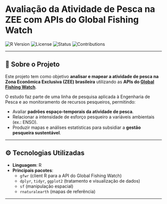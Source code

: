 # Avaliação da Atividade de Pesca na ZEE com APIs do Global Fishing Watch

![R Version](https://img.shields.io/badge/R-%3E%3D4.2.0-blue)
![License](https://img.shields.io/badge/license-MIT-green)
![Status](https://img.shields.io/badge/status-em%20desenvolvimento-yellow)
![Contributions](https://img.shields.io/badge/contributions-bem%20vindas-orange)

---

## 📌 Sobre o Projeto
Este projeto tem como objetivo **analisar e mapear a atividade de pesca na Zona Econômica Exclusiva (ZEE) brasileira** utilizando as **APIs do [Global Fishing Watch](https://globalfishingwatch.org/)**.  

O estudo faz parte de uma linha de pesquisa aplicada à Engenharia de Pesca e ao monitoramento de recursos pesqueiros, permitindo:  
- Avaliar **padrões espaço-temporais da atividade de pesca**.  
- Relacionar a intensidade de esforço pesqueiro a variáveis ambientais (ex.: ENSO).  
- Produzir mapas e análises estatísticas para subsidiar a **gestão pesqueira sustentável**.  

---

## ⚙️ Tecnologias Utilizadas
- **Linguagem**: R  
- **Principais pacotes**:  
  - `gfwr` (client R para a API do Global Fishing Watch)  
  - `dplyr`, `tidyr`, `ggplot2` (tratamento e visualização de dados)  
  - `sf` (manipulação espacial)  
  - `rnaturalearth` (mapas de referência)  

---
